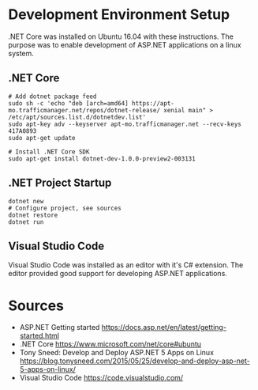 # Development Environment Setup

.NET Core was installed on Ubuntu 16.04 with these instructions. The purpose was to enable development of ASP.NET applications on a linux system.

## .NET Core

```shell
# Add dotnet package feed
sudo sh -c 'echo "deb [arch=amd64] https://apt-mo.trafficmanager.net/repos/dotnet-release/ xenial main" > /etc/apt/sources.list.d/dotnetdev.list'
sudo apt-key adv --keyserver apt-mo.trafficmanager.net --recv-keys 417A0893
sudo apt-get update

# Install .NET Core SDK
sudo apt-get install dotnet-dev-1.0.0-preview2-003131
```

## .NET Project Startup

```shell
dotnet new
# Configure project, see sources
dotnet restore
dotnet run
```

## Visual Studio Code

Visual Studio Code was installed as an editor with it's C# extension. The editor provided good support for developing ASP.NET applications.

# Sources

- ASP.NET Getting started https://docs.asp.net/en/latest/getting-started.html
- .NET Core https://www.microsoft.com/net/core#ubuntu
- Tony Sneed: Develop and Deploy ASP.NET 5 Apps on Linux https://blog.tonysneed.com/2015/05/25/develop-and-deploy-asp-net-5-apps-on-linux/
- Visual Studio Code https://code.visualstudio.com/
